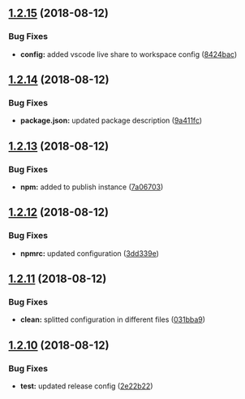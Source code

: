## [1.2.15](https://github.com/basics/blueprint-npm-module/compare/v1.2.14...v1.2.15) (2018-08-12)


### Bug Fixes

* **config:** added vscode live share to workspace config ([8424bac](https://github.com/basics/blueprint-npm-module/commit/8424bac))

## [1.2.14](https://github.com/basics/blueprint-npm-module/compare/v1.2.13...v1.2.14) (2018-08-12)


### Bug Fixes

* **package.json:** updated package description ([9a411fc](https://github.com/basics/blueprint-npm-module/commit/9a411fc))

## [1.2.13](https://github.com/basics/blueprint-npm-module/compare/v1.2.12...v1.2.13) (2018-08-12)


### Bug Fixes

* **npm:** added to publish instance ([7a06703](https://github.com/basics/blueprint-npm-module/commit/7a06703))

## [1.2.12](https://github.com/basics/blueprint-npm-module/compare/v1.2.11...v1.2.12) (2018-08-12)


### Bug Fixes

* **npmrc:** updated configuration ([3dd339e](https://github.com/basics/blueprint-npm-module/commit/3dd339e))

## [1.2.11](https://github.com/basics/blueprint-npm-module/compare/v1.2.10...v1.2.11) (2018-08-12)


### Bug Fixes

* **clean:** splitted configuration in different files ([031bba9](https://github.com/basics/blueprint-npm-module/commit/031bba9))

## [1.2.10](https://github.com/basics/blueprint-npm-module/compare/v1.2.9...v1.2.10) (2018-08-12)


### Bug Fixes

* **test:** updated release config ([2e22b22](https://github.com/basics/blueprint-npm-module/commit/2e22b22))
